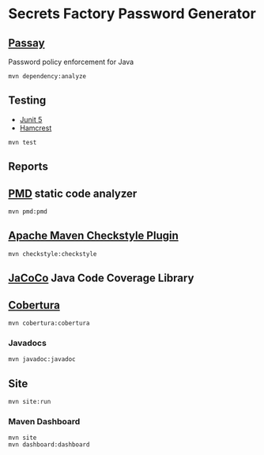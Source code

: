 # Secrets Factory Password Generator

## [Passay](https://github.com/vt-middleware/passay)

Password policy enforcement for Java

`mvn dependency:analyze`

## Testing

- [Junit 5](https://junit.org/junit5/)
- [Hamcrest](http://hamcrest.org/JavaHamcrest/index)

`mvn test`

## Reports

## [PMD](https://pmd.github.io/) static code analyzer

`mvn pmd:pmd`

## [Apache Maven Checkstyle Plugin](http://maven.apache.org/plugins/maven-checkstyle-plugin/)

`mvn checkstyle:checkstyle`

## [JaCoCo](https://www.eclemma.org/jacoco/) Java Code Coverage Library

## [Cobertura](https://cobertura.github.io/cobertura/)

`mvn cobertura:cobertura`

### Javadocs

`mvn javadoc:javadoc`

## Site

`mvn site:run`

### Maven Dashboard

`mvn site`  
`mvn dashboard:dashboard`
